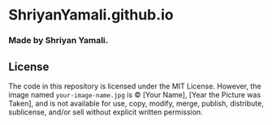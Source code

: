 # ShriyanYamali.github.io
### Made by Shriyan Yamali. 

## License

The code in this repository is licensed under the MIT License. However, the image named `your-image-name.jpg` is © [Your Name], [Year the Picture was Taken], and is not available for use, copy, modify, merge, publish, distribute, sublicense, and/or sell without explicit written permission.
